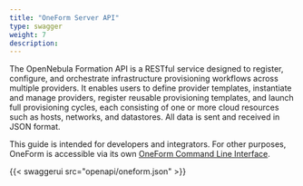 ```yaml
---
title: "OneForm Server API"
type: swagger
weight: 7
description:
---
```


The OpenNebula Formation API is a RESTful service designed to register, configure, and orchestrate infrastructure provisioning workflows across multiple providers. It enables users to define provider templates, instantiate and manage providers, register reusable provisioning templates, and launch full provisioning cycles, each consisting of one or more cloud resources such as hosts, networks, and datastores. All data is sent and received in JSON format.

This guide is intended for developers and integrators. For other purposes, OneForm is accessible via its own [OneForm Command Line Interface]().

{{< swaggerui src="openapi/oneform.json" >}}
